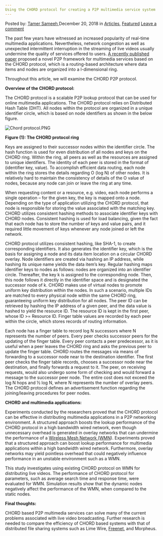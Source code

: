 ```yaml
---
Using the CHORD protocol for creating a P2P multimedia service system
---
```

<article class="post-listing post-27643 post type-post status-publish format-standard has-post-thumbnail hentry category-deepdot-news tag-chord tag-creating tag-multimedia tag-p2p tag-protocol tag-service tag-system">
<div class="post-inner">
<p class="post-meta">
<span>Posted by: <a href="https://www.deepdotweb.com/author/tamersameeh/" title="">Tamer Sameeh </a></span>
<span>December 20, 2018</span>
<span>in <a href="https://www.deepdotweb.com/category/articles/" rel="category tag">Articles</a>, <a href="https://www.deepdotweb.com/category/deepdot-news/" rel="category tag">Featured</a></span>
<span><a href="https://www.deepdotweb.com/2018/12/20/using-the-chord-protocol-for-creating-a-p2p-multimedia-service-system/#respond">Leave a comment</a></span>
</p>
<div class="clear"></div>
<div class="entry">
<p>The past few years have witnessed an increased popularity of real-time multimedia applications. Nevertheless, network congestion as well as unexpected intermittent interruption in the streaming of live videos usually undermine the quality of services offered to users. <a href="https://link.springer.com/chapter/10.1007/978-3-030-03748-2_20">A recently published paper</a> proposed a novel P2P framework for multimedia services based on the CHORD protocol, which is a routing-based architecture where data items and nodes are organized into a l-dimensional ring.</p>
<p>Throughout this article, we will examine the CHORD P2P protocol.</p>
<p><strong>Overview of the CHORD protocol:</strong></p>
<p>The CHORD protocol is a scalable P2P lookup protocol that can be used for online multimedia applications. The CHORD protocol relies on Distributed Hash Table (DHT). All nodes within the protocol are organized in a unique identifier circle, which is based on node identifiers as shown in the below figure.</p>
<p><img class="wp-image-27647" src="https://www.deepdotweb.com/wp-content/uploads/2018/12/chord-protocol-png.png" alt="Chord protocol.PNG" srcset="https://www.deepdotweb.com/wp-content/uploads/2018/12/chord-protocol-png.png 699w, https://www.deepdotweb.com/wp-content/uploads/2018/12/chord-protocol-png-300x163.png 300w" sizes="(max-width: 699px) 100vw, 699px" /></p>
<p><strong>Figure (1): The CHORD protocol ring</strong></p>
<p>Keys are assigned to their successor nodes within the identifier circle. The hash function is used for even distribution of all nodes and keys on the CHORD ring. Within the ring, all peers as well as the resources are assigned to unique identifiers. The identity of each peer is stored in the format of (identifier key, value). To accomplish efficient data routing, each node within the ring stores the details regarding O (log N) of other nodes. It is relatively hard to maintain the consistency of details of the O value of nodes, because any node can join or leave the ring at any time.</p>
<p>When requesting content or a resource, e.g. video, each node performs a single operation – for the given key, the key is mapped onto a node. Depending on the type of application utilizing the CHORD protocol, that node is responsible for storing the value associated with the matching key. CHORD utilizes consistent hashing methods to associate identifier keys with CHORD nodes. Consistent hashing is used for load balancing, given the fact that each node has to store the number of keys and value pairs, and it required little movement of keys whenever any node joined or left the network.</p>
<p>CHORD protocol utilizes consistent hashing, like SHA-1, to create corresponding identifiers. It also generates the identifier key, which is the basis for assigning a node and its data item location on a circular CHORD overlay. Node identifiers are created via hashing an IP address, while hashing its unique name yields the data item’s key. Regular hashing maps identifier keys to nodes as follows: nodes are organized into an identifier circle. Thereafter, the key k is assigned to the corresponding node. Then, this node follows it directly in the identifier space and is designated the successor node of k. CHORD makes use of virtual nodes to promote uniform key distribution within the nodes. In such a scenario, multiple IDs are matched to every physical node within the same CHORD ring, guaranteeing uniform key distribution for all nodes. The peer ID can be retrieved by hashing the IP address of a given peer, and the data value is hashed to yield the resource ID. The resource ID is kept in the first peer, whose ID &gt;= Resource ID. Finger table values are recorded by each peer within the circle, which stores records of routing information.</p>
<p>Each node has a finger table to record log N successors where N represents the number of peers. Every peer checks successor peers for the updating of the finger table. Every peer contacts a peer predecessor, as it is useful when a peer leaves the CHORD ring and asks the previous peer to update the finger table. CHORD routes the messages via means of forwarding to a successor node near to the destination identifier. The first peer checks the finger table records, chooses a successor node near the destination, and finally forwards a request to it. The peer, on receiving requests, would also undergo some form of checking and would forward a message to the successor peer node. The entire cost does not exceed the log N hops and ½ log N, where N represents the number of overlay peers. The CHORD protocol defines an advertisement function regarding the joining/leaving procedures for peer nodes.</p>
<p><strong>CHORD and multimedia applications:</strong></p>
<p>Experiments conducted by the researchers proved that the CHORD protocol can be effective in distributing multimedia applications in a P2P networking environment. A structured approach boosts the lookup performance of the CHORD protocol in a high bandwidth wired network, even though unnecessary overhead is generated in overlay networks that can undermine the performance of a <a href="https://www.deepdotweb.com/2016/10/04/noobs-guide-mesh-networking/">Wireless Mesh Network (WMN</a>). Experiments proved that a structured approach can boost lookup performance for multimedia applications within a high bandwidth wired network. Furthermore, overlay networks may yield pointless overhead that could negatively influence performance in an unstable environment such as a WMN.</p>
<p>This study investigates using existing CHORD protocol on WMN for distributing live videos. The performance of CHORD protocol for parameters, such as average search time and response time, were evaluated for WMN. Simulation results show that the dynamic nodes negatively affect the performance of the WMN, when compared to the static nodes.</p>
<p><strong>Final thoughts:</strong></p>
<p>CHORD based P2P multimedia services can solve many of the current problems associated with live video broadcasting. Further research is needed to compare the efficiency of CHORD based systems with that of distributed file sharing systems such as Lime Wire, <a href="https://www.deepdotweb.com/2016/10/22/introduction-freenet-censorship-resistant-network/">Freenet</a>, and Morpheus.</p>
</div>
<span style="display:none"><a href="https://www.deepdotweb.com/tag/chord/" rel="tag">chord</a> <a href="https://www.deepdotweb.com/tag/creating/" rel="tag">creating</a> <a href="https://www.deepdotweb.com/tag/multimedia/" rel="tag">multimedia</a> <a href="https://www.deepdotweb.com/tag/p2p/" rel="tag">p2p</a> <a href="https://www.deepdotweb.com/tag/protocol/" rel="tag">protocol</a> <a href="https://www.deepdotweb.com/tag/service/" rel="tag">service</a> <a href="https://www.deepdotweb.com/tag/system/" rel="tag">system</a></span> <span style="display:none" class="updated">2018-12-20</span>
<div style="display:none" class="vcard author" itemprop="author" itemscope itemtype="http://schema.org/Person"><strong class="fn" itemprop="name"><a href="https://www.deepdotweb.com/author/tamersameeh/" title="Posts by Tamer Sameeh" rel="author">Tamer Sameeh</a></strong></div>
</div>
</article>

